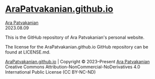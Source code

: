 # [AraPatvakanian.github.io](https://github.com/AraPatvakanian/AraPatvakanian.github.io)

[Ara Patvakanian](https://AraPatvakanian.GitHub.io) \
2023.08.09

This is the GitHub repository of Ara Patvakanian's personal website.

The license for the AraPatvakanian.github.io GitHub repository can be found at LICENSE.md.

[AraPatvakanian.github.io](https://github.com/AraPatvakanian/AraPatvakanian.github.io) | Copyright © 2023–Present [Ara Patvakanian](https://AraPatvakanian.GitHub.io) \
Creative Commons Attribution-NonCommercial-NoDerivatives 4.0 International Public License (CC BY-NC-ND)